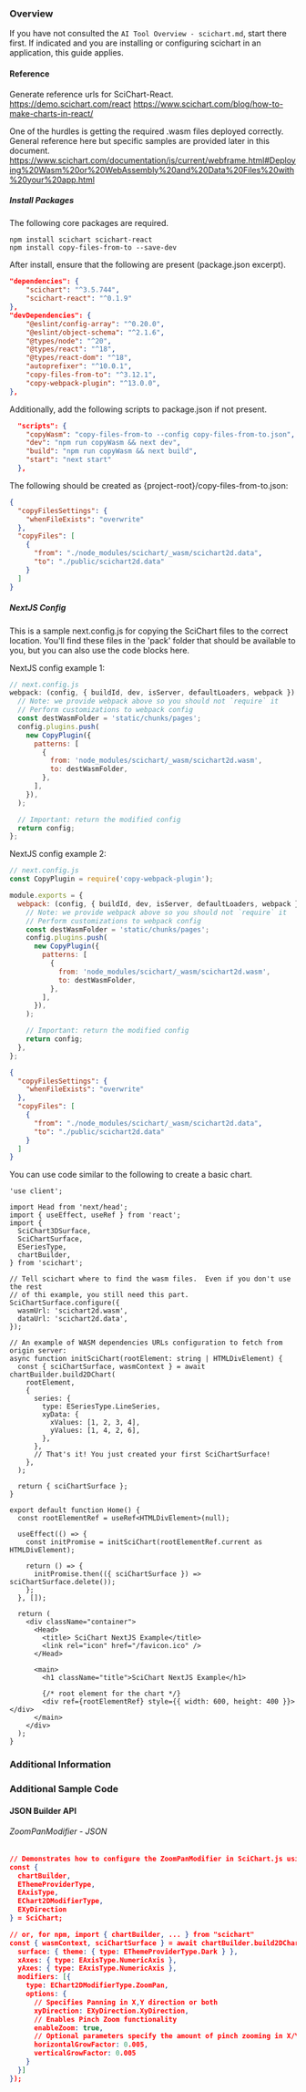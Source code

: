 
### Overview
If you have not consulted the `AI Tool Overview - scichart.md`, start there first.  If indicated and you are installing or configuring scichart in an application, this guide applies.   

#### Reference
Generate reference urls for SciChart-React.
https://demo.scichart.com/react
https://www.scichart.com/blog/how-to-make-charts-in-react/

One of the hurdles is getting the required .wasm files deployed correctly. General reference here but specific samples are provided later in this document.
https://www.scichart.com/documentation/js/current/webframe.html#Deploying%20Wasm%20or%20WebAssembly%20and%20Data%20Files%20with%20your%20app.html

##### Install Packages

The following core packages are required.

```shell
npm install scichart scichart-react
npm install copy-files-from-to --save-dev
```

After install, ensure that the following are present (package.json excerpt).

```json
"dependencies": {
	"scichart": "^3.5.744",
	"scichart-react": "^0.1.9"
},
"devDependencies": {
	"@eslint/config-array": "^0.20.0",
	"@eslint/object-schema": "^2.1.6",
	"@types/node": "^20",
	"@types/react": "^18",
	"@types/react-dom": "^18",
	"autoprefixer": "^10.0.1",
	"copy-files-from-to": "^3.12.1",
	"copy-webpack-plugin": "^13.0.0",
},
```

Additionally, add the following scripts to package.json if not present.

```json
  "scripts": {
    "copyWasm": "copy-files-from-to --config copy-files-from-to.json",
    "dev": "npm run copyWasm && next dev",
    "build": "npm run copyWasm && next build",
    "start": "next start"
  },
```

The following should be created as {project-root}/copy-files-from-to.json:

```json
{
  "copyFilesSettings": {
    "whenFileExists": "overwrite"
  },
  "copyFiles": [
    {
      "from": "./node_modules/scichart/_wasm/scichart2d.data",
      "to": "./public/scichart2d.data"
    }
  ]
}
```

##### NextJS Config

This is a sample next.config.js for copying the SciChart files to the correct location. You'll find these files in the 'pack' folder that should be available to you, but you can also use the code blocks here.

NextJS config example 1:

```js
// next.config.js
webpack: (config, { buildId, dev, isServer, defaultLoaders, webpack }) => {
  // Note: we provide webpack above so you should not `require` it
  // Perform customizations to webpack config
  const destWasmFolder = 'static/chunks/pages';
  config.plugins.push(
    new CopyPlugin({
      patterns: [
        {
          from: 'node_modules/scichart/_wasm/scichart2d.wasm',
          to: destWasmFolder,
        },
      ],
    }),
  );

  // Important: return the modified config
  return config;
};
```

NextJS config example 2:

```js
// next.config.js
const CopyPlugin = require('copy-webpack-plugin');

module.exports = {
  webpack: (config, { buildId, dev, isServer, defaultLoaders, webpack }) => {
    // Note: we provide webpack above so you should not `require` it
    // Perform customizations to webpack config
    const destWasmFolder = 'static/chunks/pages';
    config.plugins.push(
      new CopyPlugin({
        patterns: [
          {
            from: 'node_modules/scichart/_wasm/scichart2d.wasm',
            to: destWasmFolder,
          },
        ],
      }),
    );

    // Important: return the modified config
    return config;
  },
};
```

```json
{
  "copyFilesSettings": {
    "whenFileExists": "overwrite"
  },
  "copyFiles": [
    {
      "from": "./node_modules/scichart/_wasm/scichart2d.data",
      "to": "./public/scichart2d.data"
    }
  ]
}
```

You can use code similar to the following to create a basic chart.

```tsx
'use client';

import Head from 'next/head';
import { useEffect, useRef } from 'react';
import {
  SciChart3DSurface,
  SciChartSurface,
  ESeriesType,
  chartBuilder,
} from 'scichart';

// Tell scichart where to find the wasm files.  Even if you don't use the rest
// of thi example, you still need this part.
SciChartSurface.configure({
  wasmUrl: 'scichart2d.wasm',
  dataUrl: 'scichart2d.data',
});

// An example of WASM dependencies URLs configuration to fetch from origin server:
async function initSciChart(rootElement: string | HTMLDivElement) {
  const { sciChartSurface, wasmContext } = await chartBuilder.build2DChart(
    rootElement,
    {
      series: {
        type: ESeriesType.LineSeries,
        xyData: {
          xValues: [1, 2, 3, 4],
          yValues: [1, 4, 2, 6],
        },
      },
      // That's it! You just created your first SciChartSurface!
    },
  );

  return { sciChartSurface };
}

export default function Home() {
  const rootElementRef = useRef<HTMLDivElement>(null);

  useEffect(() => {
    const initPromise = initSciChart(rootElementRef.current as HTMLDivElement);

    return () => {
      initPromise.then(({ sciChartSurface }) => sciChartSurface.delete());
    };
  }, []);

  return (
    <div className="container">
      <Head>
        <title> SciChart NextJS Example</title>
        <link rel="icon" href="/favicon.ico" />
      </Head>

      <main>
        <h1 className="title">SciChart NextJS Example</h1>

        {/* root element for the chart */}
        <div ref={rootElementRef} style={{ width: 600, height: 400 }}></div>
      </main>
    </div>
  );
}
```

### Additional Information

### Additional Sample Code

#### JSON Builder API

###### ZoomPanModifier - JSON

```json
// Demonstrates how to configure the ZoomPanModifier in SciChart.js using the Builder API
const {
  chartBuilder,
  EThemeProviderType,
  EAxisType,
  EChart2DModifierType,
  EXyDirection
} = SciChart;

// or, for npm, import { chartBuilder, ... } from "scichart"
const { wasmContext, sciChartSurface } = await chartBuilder.build2DChart(divElementId, {
  surface: { theme: { type: EThemeProviderType.Dark } },
  xAxes: { type: EAxisType.NumericAxis },
  yAxes: { type: EAxisType.NumericAxis },
  modifiers: [{
    type: EChart2DModifierType.ZoomPan,
    options: {
      // Specifies Panning in X,Y direction or both
      xyDirection: EXyDirection.XyDirection,
      // Enables Pinch Zoom functionality
      enableZoom: true,
      // Optional parameters specify the amount of pinch zooming in X/Y  Default is 0.005
      horizontalGrowFactor: 0.005,
      verticalGrowFactor: 0.005
    }
  }]
});
```
